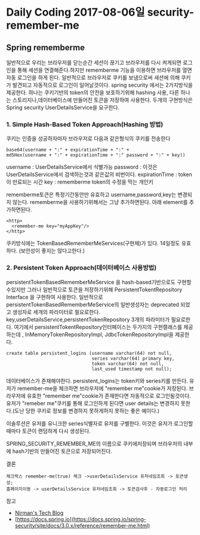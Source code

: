 # Daily Coding 2017-08-06일 security-remember-me

## Spring rememberme

일반적으로 우리는 브라우저를 닫는순간 세션이 끊기고 브라우저를 다시 켜게되면 로그인을 통해 세션을 연결해준다.하지만 rememberme 기능을 이용하면 브라우저를 열면 자동 로그인을 하게 된다.  일반적으로 브라우저로 쿠키를 보냄으로써 세션에 의해 쿠키가 발견되고 자동적으로 로그인이 일어날것이다. spring security 에서는 2가지방식을 제공한다.  하나는 쿠키기반의 token의 안전을 보호하기위해 hashing 사용, 다른 하나는 스토리지나,데이터베이스에 만들어진 토큰을 저장하여 사용한다. 두개의 구현방식은 Spring security UserDetailsService을 요구한다.

### 1. Simple Hash-Based Token Approach(Hashing 방법)
쿠키는 인증을 성공하자마자 브라우저로 다음과 같은형식의 쿠키를 전송한다
```
base64(username + ":" + expirationTime + ":" +
md5Hex(username + ":" + expirationTime + ":" password + ":" + key))
```
username : UserDetailsService에서 식별가능
password : 이것은 UserDetailsService에서 검색하는것과 같은값의 비번이다.
expirationTime : token이 만료되는 시간
key : rememberme token의 수정을 막는 개인키

rememberme토큰은 특정기간동안만 유효하고 username,password,key는 변경되지 않는다. rememberme을 사용하기위해서는 그냥 추가하면된다. 아래 element를 추가하면된다.

```
<http>
  <remember-me key="myAppKey"/>
</http>
```

쿠키방식에는 TokenBasedRememberMeServices(구현체)가 있다. 14일정도 유효하다. (보안성이 좋지는 않다고한다.)

### 2. Persistent Token Approach(데이터베이스 사용방법)
persistentTokenBasedRememberMeService 을 hash-based기반으로도 구현할수있지만 그러나 일반적으로 토큰을 저장하기위해 PersistentTokentRepository Interface 을 구현하여 사용한다. 일반적으로 persistentTokenBasedRememberMeService의 일반생성자는 deprecated 되었고 생성자로 세개의 파라미터로 필요로한다. key,userDetailsService,persistentTokenRepository 3개의 파라미터가 필요로한다. 여기에서 persistentTokentRepository인터페이스는 두가지의 구현캘래스를 제공하는데 , InMemoryTokenRepositoryImpl, JdbcTokenRepositoryImpl을 제공한다.
```
create table persistent_logins (username varchar(64) not null,
                                series varchar(64) primary key,
                                token varchar(64) not null,
                                last_used timestamp not null);
```
데이터베이스가 존재해야한다. persistent_logins는 token키와 series키를 만든다. 유저가 remember-me을 체크하면 브라우저에 "remember me"cookie가 저장된다. 브라우저에 유효한 "remember me"cookie가 존재한다면 자동적으로 로그인될것이다. 유저가 "remeber me"쿠키를 통해 로그인하게 된다면 user details는 변경하지 못한다.(도난 당한 쿠키로 정보를 변경하지 못하게하지 못하는 좋은 예이다.)

이솔루션은 유저를 유니크한 series식별자로 유저를 구별한다. 이것은 유저가 로그인할때마다 토큰이 랜덤하게 다시 생성된다.


SPRING_SECURITY_REMEMBER_ME의 이름으로 쿠키에저장되며 브라우저의 내부에 hash기반의 만들어진 토큰으로 저장되어진다.

결론
```
체크박스 remember-me(true) 체크 ->userDetailsService 유저네임조회 -> 토큰생성;
홈페이지이동 -> userDetailsService 유저네임조회 -> 토큰검사후 - 자동로그인 처리
```


참고
* [Nirman's Tech Blog](http://technirman.blogspot.kr/2014/01/spring-security-remember-me-example.html)
* [https://docs.spring.io](https://docs.spring.io/spring-security/site/docs/3.0.x/reference/remember-me.html)
